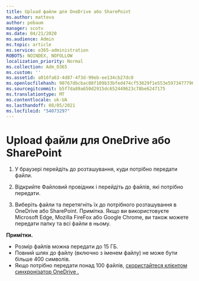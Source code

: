 ```yaml
---
title: Upload файли для OneDrive або SharePoint
ms.author: matteva
author: pebaum
manager: scotv
ms.date: 04/21/2020
ms.audience: Admin
ms.topic: article
ms.service: o365-administration
ROBOTS: NOINDEX, NOFOLLOW
localization_priority: Normal
ms.collection: Adm_O365
ms.custom: ''
ms.assetid: a016fa63-4d87-4f3d-99eb-ee134cb27dc0
ms.openlocfilehash: 90767dbcbac08f109b33bfed474cf53829f1e553e5973477796b951acf5c8d28
ms.sourcegitcommit: b5f7da89a650d2915dc652449623c78be6247175
ms.translationtype: MT
ms.contentlocale: uk-UA
ms.lasthandoff: 08/05/2021
ms.locfileid: "54073297"
---
```

# <a name="upload-files-to-onedrive-or-sharepoint"></a>Upload файли для OneDrive або SharePoint

1. У браузері перейдіть до розташування, куди потрібно передати файли.
    
2. Відкрийте Файловий провідник і перейдіть до файлів, які потрібно передати.
    
3. Виберіть файли та перетягніть їх до потрібного розташування в OneDrive або SharePoint. Примітка. Якщо ви використовуєте Microsoft Edge, Mozilla FireFox або Google Chrome, ви також можете передати папку та всі файли в ньому.
    
**Примітки.**
- Розмір файлів можна передати до 15 ГБ. 
- Повний шлях до файлу (включно з іменем файлу) не може бути більше 400 символів. 
- Якщо потрібно передати понад 100 файлів, [скористайтеся клієнтом синхронізатор OneDrive .](https://go.microsoft.com/fwlink/?linkid=866427) 
  

